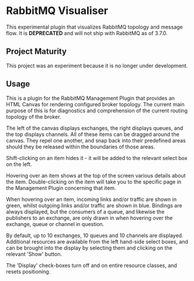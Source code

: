 # RabbitMQ Visualiser

This experimental plugin that visualizes RabbitMQ topology and message flow.
It is **DEPRECATED** and will not ship with RabbitMQ as of 3.7.0.


## Project Maturity

This project was an experiment because it is no longer under development.

## Usage

This is a plugin for the RabbitMQ Management Plugin that provides an
HTML Canvas for rendering configured broker topology. The current main
purpose of this is for diagnostics and comprehension of the current
routing topology of the broker.

The left of the canvas displays exchanges, the right displays queues,
and the top displays channels. All of these items can be dragged
around the canvas. They repel one another, and snap back into their
predefined areas should they be released within the boundaries of those
areas.

Shift-clicking on an item hides it - it will be added to the relevant
select box on the left.

Hovering over an item shows at the top of the screen various details
about the item. Double-clicking on the item will take you to the
specific page in the Management Plugin concerning that item.

When hovering over an item, incoming links and/or traffic are shown in
green, whilst outgoing links and/or traffic are shown in
blue. Bindings are always displayed, but the consumers of a queue, and
likewise the publishers to an exchange, are only drawn in when
hovering over the exchange, queue or channel in question.

By default, up to 10 exchanges, 10 queues and 10 channels are
displayed. Additional resources are available from the left hand-side
select boxes, and can be brought into the display by selecting them
and clicking on the relevant 'Show' button.

The 'Display' check-boxes turn off and on entire resource classes, and
resets positioning.
